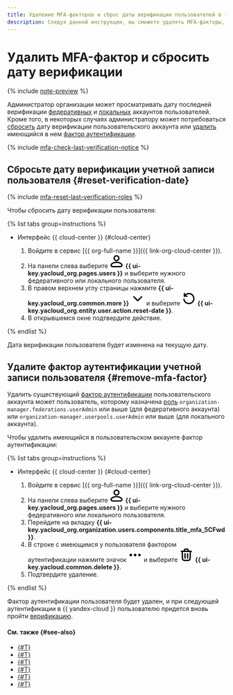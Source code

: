 ```yaml
---
title: Удаление MFA-факторов и сброс даты верификации пользователей в {{ org-full-name }}
description: Следуя данной инструкции, вы сможете удалять MFA-факторы, а также отслеживать и сбрасывать MFA-верификацию пользователей в {{ org-full-name }}.
---
```


# Удалить MFA-фактор и сбросить дату верификации

{% include [note-preview](../../../_includes/note-preview.md) %}

Администратор организации может просматривать дату последней верификации [федеративных](../../../iam/concepts/users/accounts.md#saml-federation) и [локальных](../../../iam/concepts/users/accounts.md#local) аккаунтов пользователей. Кроме того, в некоторых случаях администратору может потребоваться [сбросить](#reset-verification-date) дату верификации пользовательского аккаунта или [удалить](#remove-mfa-factor) имеющийся в нем [фактор аутентификации](../../concepts/mfa.md#mfa-factors).

{% include [mfa-check-last-verification-notice](../../../_includes/organization/mfa-check-last-verification-notice.md) %}

## Сбросьте дату верификации учетной записи пользователя {#reset-verification-date}

{% include [mfa-reset-last-verification-roles](../../../_includes/organization/mfa-reset-last-verification-roles.md) %}

Чтобы сбросить дату верификации пользователя:

{% list tabs group=instructions %}

- Интерфейс {{ cloud-center }} {#cloud-center}

  1. Войдите в сервис [{{ org-full-name }}]({{ link-org-cloud-center }}).
  1. На панели слева выберите ![icon-users](../../../_assets/console-icons/person.svg) **{{ ui-key.yacloud_org.pages.users }}** и выберите нужного федеративного или локального пользователя.
  1. В правом верхнем углу страницы нажмите **{{ ui-key.yacloud_org.common.more }}** ![chevron-down](../../../_assets/console-icons/chevron-down.svg) и выберите ![arrow-rotate-left](../../../_assets/console-icons/arrow-rotate-left.svg) **{{ ui-key.yacloud_org.entity.user.action.reset-date }}**.
  1. В открывшемся окне подтвердите действие.

{% endlist %}

Дата верификации пользователя будет изменена на текущую дату.

## Удалите фактор аутентификации учетной записи пользователя {#remove-mfa-factor}

Удалить существующий [фактор аутентификации](../../concepts/mfa.md#mfa-factors) пользовательского аккаунта может пользователь, которому назначена [роль](../../../organization/security/index.md) `organization-manager.federations.userAdmin` или выше (для федеративного аккаунта) или `organization-manager.userpools.userAdmin` или выше (для локального аккаунта).

Чтобы удалить имеющийся в пользовательском аккаунте фактор аутентификации:

{% list tabs group=instructions %}

- Интерфейс {{ cloud-center }} {#cloud-center}

  1. Войдите в сервис [{{ org-full-name }}]({{ link-org-cloud-center }}).
  1. На панели слева выберите ![icon-users](../../../_assets/console-icons/person.svg) **{{ ui-key.yacloud_org.pages.users }}** и выберите нужного федеративного или локального пользователя.
  1. Перейдите на вкладку **{{ ui-key.yacloud_org.organization.users.components.title_mfa_5CFwd }}**.
  1. В строке с имеющимся у пользователя фактором аутентификации нажмите значок ![ellipsis](../../../_assets/console-icons/ellipsis.svg) и выберите ![trash-bin](../../../_assets/console-icons/trash-bin.svg) **{{ ui-key.yacloud.common.delete }}**.
  1. Подтвердите удаление.

{% endlist %}

Фактор аутентификации пользователя будет удален, и при следующей аутентификации в {{ yandex-cloud }} пользователю придется вновь пройти [верификацию](../../concepts/mfa.md#mfa-factors).

#### См. также {#see-also}

* [{#T}](./create-policy.md)
* [{#T}](./update-policy.md)
* [{#T}](./add-users.md)
* [{#T}](./deactivate-reactivate-policy.md)
* [{#T}](./delete-policy.md)
* [{#T}](../../concepts/mfa.md)